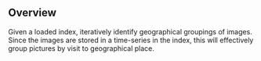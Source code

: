 ## Overview

Given a loaded index, iteratively identify geographical groupings of images. Since the images are stored in a time-series in the index, this will effectively group pictures by visit to geographical place.
